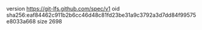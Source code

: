 version https://git-lfs.github.com/spec/v1
oid sha256:eaf84462c911b2b6cc46d48c81fd23be31a9c3792a3d7dd84f99575e8033a668
size 2698
